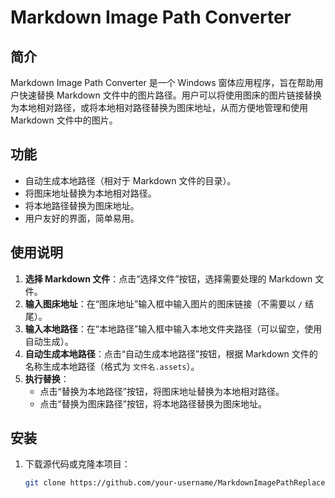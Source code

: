 # Markdown Image Path Converter

## 简介

Markdown Image Path Converter 是一个 Windows 窗体应用程序，旨在帮助用户快速替换 Markdown 文件中的图片路径。用户可以将使用图床的图片链接替换为本地相对路径，或将本地相对路径替换为图床地址，从而方便地管理和使用 Markdown 文件中的图片。

## 功能

- 自动生成本地路径（相对于 Markdown 文件的目录）。
- 将图床地址替换为本地相对路径。
- 将本地路径替换为图床地址。
- 用户友好的界面，简单易用。

## 使用说明

1. **选择 Markdown 文件**：点击“选择文件”按钮，选择需要处理的 Markdown 文件。
2. **输入图床地址**：在“图床地址”输入框中输入图片的图床链接（不需要以 `/` 结尾）。
3. **输入本地路径**：在“本地路径”输入框中输入本地文件夹路径（可以留空，使用自动生成）。
4. **自动生成本地路径**：点击“自动生成本地路径”按钮，根据 Markdown 文件的名称生成本地路径（格式为 `文件名.assets`）。
5. **执行替换**：
   - 点击“替换为本地路径”按钮，将图床地址替换为本地相对路径。
   - 点击“替换为图床路径”按钮，将本地路径替换为图床地址。

## 安装

1. 下载源代码或克隆本项目：
   ```bash
   git clone https://github.com/your-username/MarkdownImagePathReplacer.git
